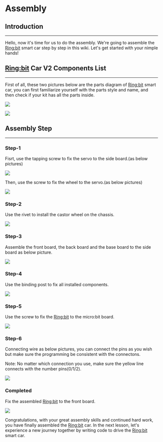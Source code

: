 # Assembly 
## Introduction
---
Hello, now it's time for us to do the assembly. We're going to assemble the [Ring:bit](https://shop.elecfreaks.com/products/elecfreaks-pico-ed-ring-bit-v2-car-kit-with-pico-ed-board?_pos=2&_sid=18032a345&_ss=r) smart car step by step in this wiki. Let's get started with your nimple hands!

## [Ring:bit](https://shop.elecfreaks.com/products/elecfreaks-pico-ed-ring-bit-v2-car-kit-with-pico-ed-board?_pos=2&_sid=18032a345&_ss=r) Car V2 Components List
---
First of all, these two pictures below are the parts diagram of [Ring:bit](https://shop.elecfreaks.com/products/elecfreaks-pico-ed-ring-bit-v2-car-kit-with-pico-ed-board?_pos=2&_sid=18032a345&_ss=r) smart car, you can first familiarize yourself with the parts style and name, and then check if your kit has all the parts inside.

![](./images/assembly01.png)

![](./images/assembly02.png)



## Assembly Step

---
### Step-1

Fisrt, use the tapping screw to fix the servo to the side board.(as below pictures)

![](./images/assembly03.png)

Then, use the screw to fix the wheel to the servo.(as below pictures)

![](./images/assembly04.png)

### Step-2

Use the rivet to install the castor wheel on the chassis.

![](./images/assembly05.png)

### Step-3

Assemble the front board, the back board and the base board to the side board as below picture.

![](./images/assembly06.png)

### Step-4

Use the binding post to fix all installed components.

![](./images/assembly07.png)

### Step-5

Use the screw to fix the [Ring:bit](https://shop.elecfreaks.com/products/elecfreaks-pico-ed-ring-bit-v2-car-kit-with-pico-ed-board?_pos=2&_sid=18032a345&_ss=r) to the micro:bit board.

![](./images/assembly08.png)

### Step-6

Connecting wire as below pictures, you can connect the pins as you wish but make sure the programming be consistent with the connectons. 

Note: No matter which connection you use, make sure the yellow line connects with the number pins(0/1/2).

![](./images/assembly09.png)

### Completed

Fix the assembled [Ring:bit](https://shop.elecfreaks.com/products/elecfreaks-pico-ed-ring-bit-v2-car-kit-with-pico-ed-board?_pos=2&_sid=18032a345&_ss=r) to the front board.

![](./images/assembly10.png)


Congratulations, with your great assembly skills and continued hard work, you have finally assembled the [Ring:bit](https://shop.elecfreaks.com/products/elecfreaks-pico-ed-ring-bit-v2-car-kit-with-pico-ed-board?_pos=2&_sid=18032a345&_ss=r) car. In the next lesson, let's experience a new journey together by writing code to drive the [Ring:bit](https://shop.elecfreaks.com/products/elecfreaks-pico-ed-ring-bit-v2-car-kit-with-pico-ed-board?_pos=2&_sid=18032a345&_ss=r) smart car.
